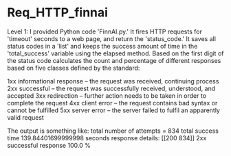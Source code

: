# Req_HTTP_finnai
Level 1: I provided Python code 'FinnAI.py.' 
It fires HTTP requests for 'timeout' seconds to a web page, and return the 'status_code.'
It saves all status codes in a 'list' and keeps the success amount of time in the 'total_success' variable using the elapsed method.
Based on the first digit of the status code calculates the count and percentage of different responses based on five classes defined by the standard:

1xx informational response – the request was received, continuing process
2xx successful – the request was successfully received, understood, and accepted
3xx redirection – further action needs to be taken in order to complete the request
4xx client error – the request contains bad syntax or cannot be fulfilled
5xx server error – the server failed to fulfil an apparently valid request

The output is something like:
total number of attempts =  834
total success time 139.84401699999998 seconds
response details: 
[[200 834]]
2xx successful response 100.0 %


